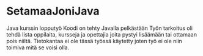 # SetamaaJoniJava
Java kurssin lopputyö
Koodi on tehty Javalla pelkästään 
Työn tarkoitus oli tehdä lista oppilaita, kursseja ja opettajia joita pystyi lisäämään tai ottamaan pois niiltä. Tietokantaa ei ole tässä työssä käytetty joten työ ei ole niin toimiva mitä se voisi olla.
